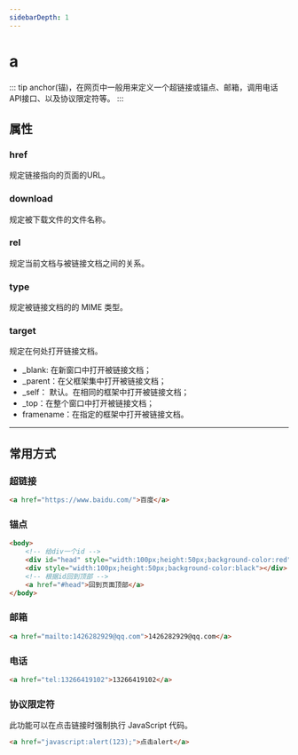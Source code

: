 ```yaml
---
sidebarDepth: 1
---
```


# a

::: tip
anchor(锚)，在网页中一般用来定义一个超链接或锚点、邮箱，调用电话API接口、以及协议限定符等。
:::

## 属性

### href

规定链接指向的页面的URL。

### download

规定被下载文件的文件名称。

### rel

规定当前文档与被链接文档之间的关系。

### type

规定被链接文档的的 MIME 类型。

### target

规定在何处打开链接文档。

- _blank: 在新窗口中打开被链接文档；
- _parent：在父框架集中打开被链接文档；
- _self： 默认。在相同的框架中打开被链接文档；
- _top：在整个窗口中打开被链接文档；
- framename：在指定的框架中打开被链接文档。

---

## 常用方式

### 超链接

```html
<a href="https://www.baidu.com/">百度</a> 
```

### 锚点

```html
<body>
    <!-- 给div一个id -->
    <div id="head" style="width:100px;height:50px;background-color:red"></div>
    <div style="width:100px;height:50px;background-color:black"></div>
    <!-- 根据id回到顶部 -->
    <a href="#head">回到页面顶部</a> 
</body>
```

### 邮箱

```html
<a href="mailto:1426282929@qq.com">1426282929@qq.com</a>
```

### 电话

```html
<a href="tel:13266419102">13266419102</a>
```

### 协议限定符

此功能可以在点击链接时强制执行 JavaScript 代码。

```html
<a href="javascript:alert(123);">点击alert</a>
```